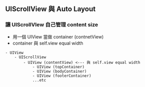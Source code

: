UIScrollView 與 Auto Layout
---------------------------

### 讓 UIScrollVIew 自己管理 content size 

- 用一個 UIView 當做 container (contnetView)
- container 與 self.view equal width 

```  objc
- UIView
	- UIScrollView
		- UIView (contentView) <--- 與 self.view equal width
			- UIView (topContainer)
			- UIView (bodyContainer)
			- UIView (footerContainer)
			...etc
```
